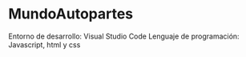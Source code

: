 # MundoAutopartes

Entorno de desarrollo: Visual Studio Code
Lenguaje de programación: Javascript, html y css
